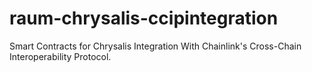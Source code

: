 # raum-chrysalis-ccipintegration
Smart Contracts for Chrysalis Integration With Chainlink's Cross-Chain Interoperability Protocol.
